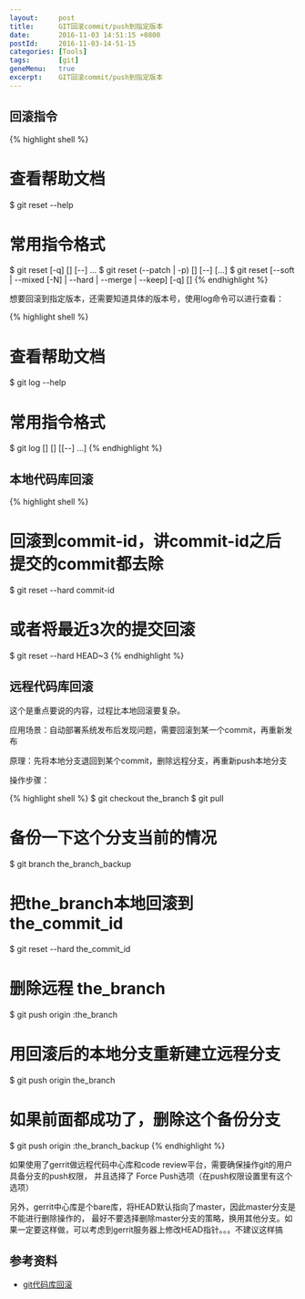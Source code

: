 ```yaml
---
layout:     post
title:      GIT回滚commit/push到指定版本
date:       2016-11-03 14:51:15 +0800
postId:     2016-11-03-14-51-15
categories: [Tools]
tags:       [git]
geneMenu:   true
excerpt:    GIT回滚commit/push到指定版本
---
```


## 回滚指令

{% highlight shell %}
# 查看帮助文档
$ git reset --help
# 常用指令格式
$ git reset [-q] [<tree-ish>] [--] <paths>…​
$ git reset (--patch | -p) [<tree-ish>] [--] [<paths>…​]
$ git reset [--soft | --mixed [-N] | --hard | --merge | --keep] [-q] [<commit>]
{% endhighlight %}

想要回滚到指定版本，还需要知道具体的版本号，使用log命令可以进行查看：

{% highlight shell %}
# 查看帮助文档
$ git log --help
# 常用指令格式
$ git log [<options>] [<revision range>] [[\--] <path>…​]
{% endhighlight %}

## 本地代码库回滚

{% highlight shell %}
# 回滚到commit-id，讲commit-id之后提交的commit都去除
$ git reset --hard commit-id
# 或者将最近3次的提交回滚
$ git reset --hard HEAD~3
{% endhighlight %}


 

## 远程代码库回滚

这个是重点要说的内容，过程比本地回滚要复杂。

应用场景：自动部署系统发布后发现问题，需要回滚到某一个commit，再重新发布

原理：先将本地分支退回到某个commit，删除远程分支，再重新push本地分支

操作步骤：

{% highlight shell %}
$ git checkout the_branch
$ git pull
# 备份一下这个分支当前的情况
$ git branch the_branch_backup
# 把the_branch本地回滚到the_commit_id
$ git reset --hard the_commit_id
# 删除远程 the_branch
$ git push origin :the_branch
# 用回滚后的本地分支重新建立远程分支
$ git push origin the_branch
# 如果前面都成功了，删除这个备份分支
$ git push origin :the_branch_backup
{% endhighlight %}

如果使用了gerrit做远程代码中心库和code review平台，需要确保操作git的用户具备分支的push权限，
并且选择了 Force Push选项（在push权限设置里有这个选项）

另外，gerrit中心库是个bare库，将HEAD默认指向了master，因此master分支是不能进行删除操作的，
最好不要选择删除master分支的策略，换用其他分支。如果一定要这样做，可以考虑到gerrit服务器上修改HEAD指针。。。不建议这样搞

## 参考资料

* [git代码库回滚](http://www.cnblogs.com/qualitysong/archive/2012/11/27/2791486.html)

